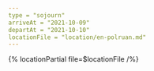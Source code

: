 ```yaml
---
type = "sojourn"
arriveAt = "2021-10-09"
departAt = "2021-10-10"
locationFile = "location/en-polruan.md"
---
```


{% locationPartial file=$locationFile /%}
